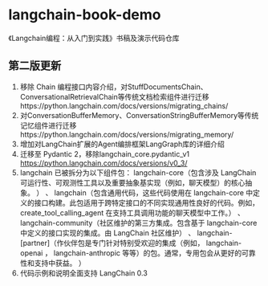 # langchain-book-demo
《Langchain编程：从入门到实践》书稿及演示代码仓库

## 第二版更新
1. 移除 Chain 编程接口内容介绍，对StuffDocumentsChain、ConversationalRetrievalChain等传统文档检索组件进行迁移https://python.langchain.com/docs/versions/migrating_chains/
2. 对ConversationBufferMemory、ConversationStringBufferMemory等传统记忆组件进行迁移https://python.langchain.com/docs/versions/migrating_memory/
3. 增加对LangChain扩展的Agent编排框架LangGraph库的详细介绍
4. 迁移至 Pydantic 2，移除langchain_core.pydantic_v1 https://python.langchain.com/docs/versions/v0_3/
5. langchain 已被拆分为以下组件包： langchain-core（包含涉及 LangChain 可运行性、可观测性工具以及重要抽象基实现（例如，聊天模型）的核心抽象。
） 、 langchain（包含通用代码，这些代码使用在 langchain-core 中定义的接口构建。此包适用于跨特定接口的不同实现通用性良好的代码。例如， create_tool_calling_agent 在支持工具调用功能的聊天模型中工作。） 、 langchain-community（社区维护的第三方集成。包含基于 langchain-core 中定义的接口实现的集成。由 LangChain 社区维护） 、 langchain-[partner]（作伙伴包是专门针对特别受欢迎的集成（例如， langchain-openai ， langchain-anthropic 等等）的包。通常，专用包会从更好的可靠性和支持中获益。
）
6. 代码示例和说明全面支持 LangChain 0.3